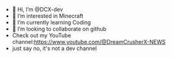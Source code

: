 - 👋 Hi, I’m @DCX-dev
- 👀 I’m interested in Minecraft
- 🌱 I’m currently learning Coding
- 💞️ I’m looking to collaborate on github
- Check out my YouTube channel:https://www.youtube.com/@DreamCrusherX-NEWS
- just say no, it's not a dev channel

<!---
DCX-dev/DCX-dev is a ✨ special ✨ repository because its `README.md` (this file) appears on your GitHub profile.
You can click the Preview link to take a look at your changes.
--->
